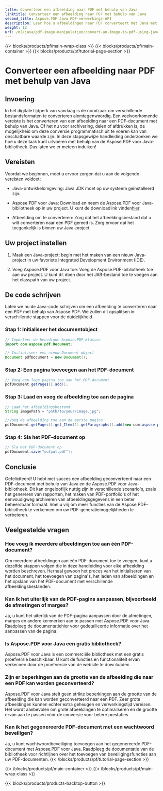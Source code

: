 ```yaml
---
title: Converteer een afbeelding naar PDF met behulp van Java
linktitle: Converteer een afbeelding naar PDF met behulp van Java
second_title: Aspose.PDF Java PDF-verwerkings-API
description: Leer hoe u afbeeldingen naar PDF converteert met Java met deze uitgebreide gids. Inclusief stapsgewijze instructies en codevoorbeelden.
weight: 12
url: /nl/java/pdf-image-manipulation/convert-an-image-to-pdf-using-java/
---
```


{{< blocks/products/pf/main-wrap-class >}}
{{< blocks/products/pf/main-container >}}
{{< blocks/products/pf/tutorial-page-section >}}

# Converteer een afbeelding naar PDF met behulp van Java


## Invoering

In het digitale tijdperk van vandaag is de noodzaak om verschillende bestandsformaten te converteren alomtegenwoordig. Een veelvoorkomende vereiste is het converteren van een afbeelding naar een PDF-document met behulp van Java. Of het nu voor archivering, delen of afdrukken is, de mogelijkheid om deze conversie programmatisch uit te voeren kan van onschatbare waarde zijn. In deze stapsgewijze handleiding onderzoeken we hoe u deze taak kunt uitvoeren met behulp van de Aspose.PDF voor Java-bibliotheek. Dus laten we er meteen induiken!

## Vereisten

Voordat we beginnen, moet u ervoor zorgen dat u aan de volgende vereisten voldoet:

- Java-ontwikkelomgeving: Java JDK moet op uw systeem geïnstalleerd zijn.

-  Aspose.PDF voor Java: Download en neem de Aspose.PDF voor Java-bibliotheek op in uw project. U kunt de downloadlink vinden[hier](https://releases.aspose.com/pdf/java/).

- Afbeelding om te converteren: Zorg dat het afbeeldingsbestand dat u wilt converteren naar een PDF gereed is. Zorg ervoor dat het toegankelijk is binnen uw Java-project.

## Uw project instellen

1. Maak een Java-project: begin met het maken van een nieuw Java-project in uw favoriete Integrated Development Environment (IDE).

2. Voeg Aspose.PDF voor Java toe: Voeg de Aspose.PDF-bibliotheek toe aan uw project. U kunt dit doen door het JAR-bestand toe te voegen aan het classpath van uw project.

## De code schrijven

Laten we nu de Java-code schrijven om een afbeelding te converteren naar een PDF met behulp van Aspose.PDF. We zullen dit opsplitsen in verschillende stappen voor de duidelijkheid.

### Stap 1: Initialiseer het documentobject

```java
// Importeer de benodigde Aspose.PDF-klassen
import com.aspose.pdf.Document;

// Initialiseer een nieuw Document-object
Document pdfDocument = new Document();
```

### Stap 2: Een pagina toevoegen aan het PDF-document

```java
// Voeg een lege pagina toe aan het PDF-document
pdfDocument.getPages().add();
```

### Stap 3: Laad en voeg de afbeelding toe aan de pagina

```java
// Laad het afbeeldingsbestand
String imagePath = "path/to/your/image.jpg";

//Voeg de afbeelding toe aan de eerste pagina
pdfDocument.getPages().get_Item(1).getParagraphs().add(new com.aspose.pdf.Image(imagePath));
```

### Stap 4: Sla het PDF-document op

```java
// Sla het PDF-document op
pdfDocument.save("output.pdf");
```

## Conclusie

Gefeliciteerd! U hebt met succes een afbeelding geconverteerd naar een PDF-document met behulp van Java en de Aspose.PDF voor Java-bibliotheek. Dit kan ongelooflijk nuttig zijn in verschillende scenario's, zoals het genereren van rapporten, het maken van PDF-portfolio's of het eenvoudigweg archiveren van afbeeldingsgegevens in een beter beheersbaar formaat. Voel u vrij om meer functies van de Aspose.PDF-bibliotheek te verkennen om uw PDF-generatiemogelijkheden te verbeteren.

## Veelgestelde vragen

### Hoe voeg ik meerdere afbeeldingen toe aan één PDF-document?

Om meerdere afbeeldingen aan één PDF-document toe te voegen, kunt u dezelfde stappen volgen die in deze handleiding voor elke afbeelding worden beschreven. Herhaal gewoon het proces van het initialiseren van het document, het toevoegen van pagina's, het laden van afbeeldingen en het opslaan van het PDF-document met verschillende afbeeldingsbestanden.

### Kan ik het uiterlijk van de PDF-pagina aanpassen, bijvoorbeeld de afmetingen of marges?

Ja, u kunt het uiterlijk van de PDF-pagina aanpassen door de afmetingen, marges en andere kenmerken aan te passen met Aspose.PDF voor Java. Raadpleeg de documentatie[hier](https://reference.aspose.com/pdf/java/) voor gedetailleerde informatie over het aanpassen van de pagina.

### Is Aspose.PDF voor Java een gratis bibliotheek?

Aspose.PDF voor Java is een commerciële bibliotheek met een gratis proefversie beschikbaar. U kunt de functies en functionaliteit ervan verkennen door de proefversie van de website te downloaden.

### Zijn er beperkingen aan de grootte van de afbeelding die naar een PDF kan worden geconverteerd?

Aspose.PDF voor Java stelt geen strikte beperkingen aan de grootte van de afbeelding die kan worden geconverteerd naar een PDF. Zeer grote afbeeldingen kunnen echter extra geheugen en verwerkingstijd vereisen. Het wordt aanbevolen om grote afbeeldingen te optimaliseren en de grootte ervan aan te passen vóór de conversie voor betere prestaties.

### Kan ik het gegenereerde PDF-document met een wachtwoord beveiligen?

Ja, u kunt wachtwoordbeveiliging toevoegen aan het gegenereerde PDF-document met Aspose.PDF voor Java. Raadpleeg de documentatie van de bibliotheek voor richtlijnen over het toevoegen van beveiligingsfuncties aan uw PDF-documenten.
{{< /blocks/products/pf/tutorial-page-section >}}

{{< /blocks/products/pf/main-container >}}
{{< /blocks/products/pf/main-wrap-class >}}

{{< blocks/products/products-backtop-button >}}
